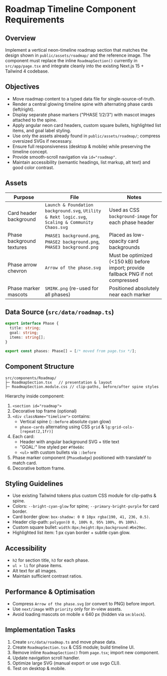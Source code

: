 # Roadmap Timeline Component Requirements

## Overview
Implement a vertical neon-timeline roadmap section that matches the design shown in `public/assets/roadmap/` and the reference image. The component must replace the inline `RoadmapSection()` currently in `src/app/page.tsx` and integrate cleanly into the existing Next.js 15 + Tailwind 4 codebase.

## Objectives
- Move roadmap content to a typed data file for single-source-of-truth.
- Render a central glowing timeline spine with alternating phase cards (left/right).
- Display separate phase markers ("PHASE 1/2/3") with mascot images attached to the spine.
- Apply angular neon card headers, custom square bullets, highlighted list items, and goal label styling.
- Use only the assets already found in `public/assets/roadmap/`; compress oversized SVGs if necessary.
- Ensure full responsiveness (desktop & mobile) while preserving the timeline concept.
- Provide smooth-scroll navigation via `id="roadmap"`.
- Maintain accessibility (semantic headings, list markup, alt text) and good color contrast.

## Assets
| Purpose | File | Notes |
|---------|------|-------|
| Card header background | `Launch & Foundation background.svg`, `Utility & Rekt logic.svg`, `Scaling & Community Chaos.svg` | Used as CSS `background-image` for each phase header |
| Phase background textures | `PHASE1 background.png`, `PHASE2 background.png`, `PHASE3 background.png` | Placed as low-opacity card backgrounds |
| Phase arrow chevron | `Arrow of the phase.svg` | Must be optimized (<150 kB) before import; provide fallback PNG if not compressed |
| Phase marker mascots | `SMIRK.png` (re-used for all phases) | Positioned absolutely near each marker |

## Data Source (`src/data/roadmap.ts`)
```ts
export interface Phase {
  title: string;
  goal: string;
  items: string[];
}

export const phases: Phase[] = [/* moved from page.tsx */];
```

## Component Structure
```
src/components/Roadmap/
├─ RoadmapSection.tsx   // presentation & layout
├─ RoadmapSection.module.css // clip-paths, before/after spine styles
```
Hierarchy inside component:
1. `<section id="roadmap">`
2. Decorative top frame (optional)
3. `<div className="timeline">` contains:
   - Vertical spine (`::before` absolute cyan glow)
   - `phase-cards` alternating using CSS `grid` & `lg:grid-cols-[repeat(2,1fr)]`
4. Each card:
   - Header with angular background SVG + title text
   - "GOAL:" line styled per `#f0e68c`
   - `<ul>` with custom bullets via `::before`
5. Phase marker component (`PhaseBadge`) positioned with translateY to match card.
6. Decorative bottom frame.

## Styling Guidelines
- Use existing Tailwind tokens plus custom CSS module for clip-paths & spine.
- Colors: `--bright-cyan-glow` for spine; `--primary-bright-purple` for card border.
- Card border glow: `box-shadow: 0 0 10px rgba(190, 41, 236, 0.5)`.
- Header clip-path: `polygon(0 0, 100% 0, 95% 100%, 0% 100%)`.
- Custom square bullet: `width:8px;height:8px;background:#be29ec`.
- Highlighted list item: 1 px cyan border + subtle cyan glow.

## Accessibility
- `h2` for section title, `h3` for each phase.
- `ul > li` for phase items.
- Alt text for all images.
- Maintain sufficient contrast ratios.

## Performance & Optimisation
- Compress `Arrow of the phase.svg` (or convert to PNG) before import.
- Use `next/image` with `priority` only for in-view assets.
- Avoid loading mascots on mobile ≤ 640 px (hidden via `sm:block`).

## Implementation Tasks
1. Create `src/data/roadmap.ts` and move phase data.
2. Create `RoadmapSection.tsx` & CSS module; build timeline UI.
3. Remove inline `RoadmapSection()` from `page.tsx`; import new component.
4. Update navigation scroll handler.
5. Optimize large SVG (manual export or use svgo CLI).
6. Test on desktop & mobile.
